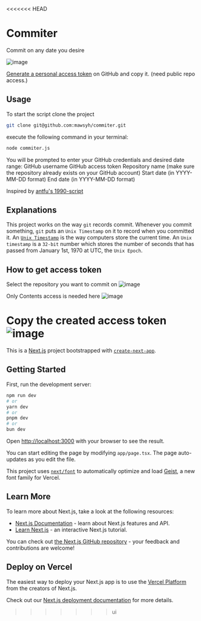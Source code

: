 <<<<<<< HEAD
# Commiter

Commit on any date you desire

![image](https://www.uplooder.net/img/image/34/ddb1817a64f74cef39f96bf46d1bfe1e/Commiter.png)

[Generate a personal access token](https://github.com/settings/tokens?type=beta) on GitHub and copy it. (need public repo access.)

## Usage

To start the script clone the project 
```bash
git clone git@github.com:mawsyh/commiter.git
```

execute the following command in your terminal:
```bash
node commiter.js
```

You will be prompted to enter your GitHub credentials and desired date range:
    GitHub username
    GitHub access token
    Repository name (make sure the repository already exists on your GitHub account)
    Start date (in YYYY-MM-DD format)
    End date (in YYYY-MM-DD format)


Inspired by [antfu's 1990-script](https://github.com/antfu/1990-script)



## Explanations

This project works on the way `git` records commit. Whenever you commit something, `git` puts an `Unix Timestamp` on it to record when you committed it. An [`Unix Timestamp`](https://www.unixtimestamp.com/) is the way computers store the current time. An `Unix timestamp` is a `32-bit` number which stores the number of seconds that has passed from January 1st, 1970 at UTC, the `Unix Epoch`.



## How to get access token

Select the repository you want to commit on
![image](https://www.uplooder.net/img/image/37/ce523aca47bb0dd1092f78cf94f51e5b/Screenshot-2024-01-04-121034.png)

Only Contents access is needed here
![image](https://www.uplooder.net/img/image/46/df5bb47d01f0cec3cd206ff2782d4cdc/Screenshot-2024-01-04-121116.png)

Copy the created access token
![image](https://www.uplooder.net/img/image/14/14771a720fbec81a7b4be8f5caca96b6/Screenshot-2024-01-04-121414.png)
=======
This is a [Next.js](https://nextjs.org) project bootstrapped with [`create-next-app`](https://nextjs.org/docs/app/api-reference/cli/create-next-app).

## Getting Started

First, run the development server:

```bash
npm run dev
# or
yarn dev
# or
pnpm dev
# or
bun dev
```

Open [http://localhost:3000](http://localhost:3000) with your browser to see the result.

You can start editing the page by modifying `app/page.tsx`. The page auto-updates as you edit the file.

This project uses [`next/font`](https://nextjs.org/docs/app/building-your-application/optimizing/fonts) to automatically optimize and load [Geist](https://vercel.com/font), a new font family for Vercel.

## Learn More

To learn more about Next.js, take a look at the following resources:

- [Next.js Documentation](https://nextjs.org/docs) - learn about Next.js features and API.
- [Learn Next.js](https://nextjs.org/learn) - an interactive Next.js tutorial.

You can check out [the Next.js GitHub repository](https://github.com/vercel/next.js) - your feedback and contributions are welcome!

## Deploy on Vercel

The easiest way to deploy your Next.js app is to use the [Vercel Platform](https://vercel.com/new?utm_medium=default-template&filter=next.js&utm_source=create-next-app&utm_campaign=create-next-app-readme) from the creators of Next.js.

Check out our [Next.js deployment documentation](https://nextjs.org/docs/app/building-your-application/deploying) for more details.
>>>>>>> ui

